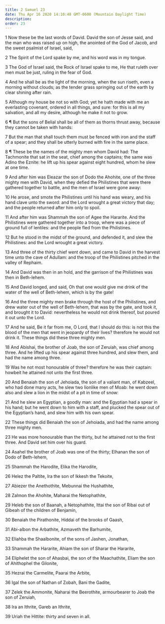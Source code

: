 ```yaml
---
title: 2 Samuel 23
date: Thu Apr 16 2020 14:10:48 GMT-0600 (Mountain Daylight Time)
description: 
order: 23
---
```


<p>
  1 Now these be the last words of David. David the son of Jesse said, and the
  man who was raised up on high, the anointed of the God of Jacob, and the sweet
  psalmist of Israel, said,
</p>
<p>2 The Spirit of the Lord spake by me, and his word was in my tongue.</p>
<p>
  3 The God of Israel said, the Rock of Israel spake to me, He that ruleth over
  men must be just, ruling in the fear of God.
</p>
<p>
  4 And he shall be as the light of the morning, when the sun riseth, even a
  morning without clouds; as the tender grass springing out of the earth by
  clear shining after rain.
</p>
<span></span>
<p>
  5 Although my house be not so with God; yet he hath made with me an
  everlasting covenant, ordered in all things, and sure: for this is all my
  salvation, and all my desire, although he make it not to grow.
</p>
<p>
  6 &#xB6; But the sons of Belial shall be all of them as thorns thrust away,
  because they cannot be taken with hands:
</p>
<p>
  7 But the man that shall touch them must be fenced with iron and the staff of
  a spear; and they shall be utterly burned with fire in the same place.
</p>
<p>
  8 &#xB6; These be the names of the mighty men whom David had: The Tachmonite
  that sat in the seat, chief among the captains; the same was Adino the Eznite:
  he lift up his spear against eight hundred, whom he slew at one time.
</p>
<p>
  9 And after him was Eleazar the son of Dodo the Ahohite, one of the three
  mighty men with David, when they defied the Philistines that were there
  gathered together to battle, and the men of Israel were gone away:
</p>
<p>
  10 He arose, and smote the Philistines until his hand was weary, and his hand
  clave unto the sword: and the Lord wrought a great victory that day; and the
  people returned after him only to spoil.
</p>
<p>
  11 And after him was Shammah the son of Agee the Hararite. And the Philistines
  were gathered together into a troop, where was a piece of ground full of
  lentiles: and the people fled from the Philistines.
</p>
<p>
  12 But he stood in the midst of the ground, and defended it, and slew the
  Philistines: and the Lord wrought a great victory.
</p>
<p>
  13 And three of the thirty chief went down, and came to David in the harvest
  time unto the cave of Adullam: and the troop of the Philistines pitched in the
  valley of Rephaim.
</p>
<p>
  14 And David was then in an hold, and the garrison of the Philistines was then
  in Beth-lehem.
</p>
<p>
  15 And David longed, and said, Oh that one would give me drink of the water of
  the well of Beth-lehem, which is by the gate!
</p>
<p>
  16 And the three mighty men brake through the host of the Philistines, and
  drew water out of the well of Beth-lehem, that was by the gate, and took it,
  and brought it to David: nevertheless he would not drink thereof, but poured
  it out unto the Lord.
</p>
<p>
  17 And he said, Be it far from me, O Lord, that I should do this: is not this
  the blood of the men that went in jeopardy of their lives? therefore he would
  not drink it. These things did these three mighty men.
</p>
<p>
  18 And Abishai, the brother of Joab, the son of Zeruiah, was chief among
  three. And he lifted up his spear against three hundred, and slew them, and
  had the name among three.
</p>
<p>
  19 Was he not most honourable of three? therefore he was their captain:
  howbeit he attained not unto the first three.
</p>
<p>
  20 And Benaiah the son of Jehoiada, the son of a valiant man, of Kabzeel, who
  had done many acts, he slew two lionlike men of Moab: he went down also and
  slew a lion in the midst of a pit in time of snow:
</p>
<p>
  21 And he slew an Egyptian, a goodly man: and the Egyptian had a spear in his
  hand; but he went down to him with a staff, and plucked the spear out of the
  Egyptian&#x2019;s hand, and slew him with his own spear.
</p>
<p>
  22 These things did Benaiah the son of Jehoiada, and had the name among three
  mighty men.
</p>
<p>
  23 He was more honourable than the thirty, but he attained not to the first
  three. And David set him over his guard.
</p>
<p>
  24 Asahel the brother of Joab was one of the thirty; Elhanan the son of Dodo
  of Beth-lehem,
</p>
<p>25 Shammah the Harodite, Elika the Harodite,</p>
<span></span>
<p>26 Helez the Paltite, Ira the son of Ikkesh the Tekoite,</p>
<p>27 Abiezer the Anethothite, Mebunnai the Hushathite,</p>
<p>28 Zalmon the Ahohite, Maharai the Netophathite,</p>
<p>
  29 Heleb the son of Baanah, a Netophathite, Ittai the son of Ribai out of
  Gibeah of the children of Benjamin,
</p>
<p>30 Benaiah the Pirathonite, Hiddai of the brooks of Gaash,</p>
<p>31 Abi-albon the Arbathite, Azmaveth the Barhumite,</p>
<p>32 Eliahba the Shaalbonite, of the sons of Jashen, Jonathan,</p>
<p>33 Shammah the Hararite, Ahiam the son of Sharar the Hararite,</p>
<p>
  34 Eliphelet the son of Ahasbai, the son of the Maachathite, Eliam the son of
  Ahithophel the Gilonite,
</p>
<p>35 Hezrai the Carmelite, Paarai the Arbite,</p>
<p>36 Igal the son of Nathan of Zobah, Bani the Gadite,</p>
<p>
  37 Zelek the Ammonite, Naharai the Beerothite, armourbearer to Joab the son of
  Zeruiah,
</p>
<p>38 Ira an Ithrite, Gareb an Ithrite,</p>
<p>39 Uriah the Hittite: thirty and seven in all.</p>
